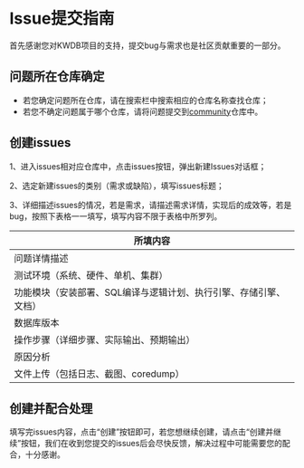 # Issue提交指南

首先感谢您对KWDB项目的支持，提交bug与需求也是社区贡献重要的一部分。

## 问题所在仓库确定

- 若您确定问题所在仓库，请在搜索栏中搜索相应的仓库名称查找仓库；
- 若您不确定问题属于哪个仓库，请将问题提交到[community](https://gitee.com/kwdb/community)仓库中。

## 创建issues

1、进入issues相对应仓库中，点击issues按钮，弹出新建Issues对话框；

2、选定新建issues的类别（需求或缺陷），填写issues标题；

3、详细描述issues的情况，若是需求，请描述需求详情，实现后的成效等，若是bug，按照下表格一一填写，填写内容不限于表格中所罗列。

| 所填内容                                                     |
| ------------------------------------------------------------ |
| 问题详情描述                                                 |
| 测试环境（系统、硬件、单机、集群）                           |
| 功能模块（安装部署、SQL编译与逻辑计划、执行引擎、存储引擎、文档）                                                    |
| 数据库版本                                                   |
| 操作步骤（详细步骤、实际输出、预期输出）                     |
| 原因分析                                                     |
| 文件上传（包括日志、截图、coredump）                         |

## 创建并配合处理

填写完issues内容，点击“创建”按钮即可，若您想继续创建，请点击“创建并继续”按钮，我们在收到您提交的issues后会尽快反馈，解决过程中可能需要您的配合，十分感谢。